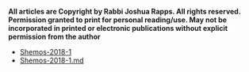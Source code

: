 
**All articles are Copyright by Rabbi Joshua Rapps. All rights reserved. Permission granted to print for personal reading/use. May not be incorporated in printed or electronic publications without explicit permission from the author**

* [Shemos-2018-1](./RavTorah/Exodus/Shemos-2018-1.pdf)
* [Shemos-2018-1.md](./RavTorah/Exodus/Shemos-2018-1.md)
